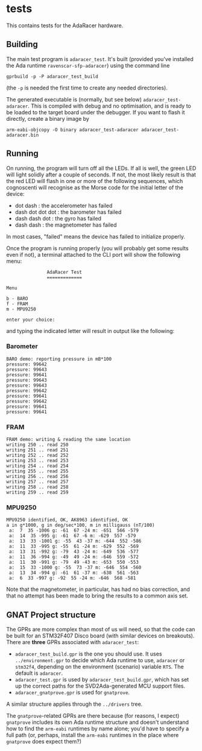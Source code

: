 # tests

This contains tests for the AdaRacer hardware.

## Building

The main test program is `adaracer_test`. It's built (provided you've
installed the Ada runtime `ravenscar-sfp-adaracer`) using the command
line

    gprbuild -p -P adaracer_test_build

(the `-p` is needed the first time to create any needed directories).

The generated executable is (normally, but see below)
`adaracer_test-adaracer`. This is compiled with debug and no
optimisation, and is ready to be loaded to the target board under the
debugger. If you want to flash it directly, create a binary image by

    arm-eabi-objcopy -O binary adaracer_test-adaracer adaracer_test-adaracer.bin

## Running

On running, the program will turn off all the LEDs. If all is well,
the green LED will light solidly after a couple of seconds. If not,
the most likely result is that the red LED will flash in one or more
of the following sequences, which cognoscenti will recognise as the
Morse code for the initial letter of the device:

  * dot dash : the accelerometer has failed
  * dash dot dot dot : the barometer has failed
  * dash dash dot : the gyro has failed
  * dash dash : the magnetometer has failed

In most cases, "failed" means the device has failed to initialize
properly.

Once the program is running properly (you will probably get some
results even if not), a terminal attached to the CLI port will show
the following menu:

                   AdaRacer Test
                   =============

    Menu

    b - BARO
    f - FRAM
    m - MPU9250

    enter your choice:

and typing the indicated letter will result in output like the following:

### Barometer

    BARO demo: reporting pressure in mB*100
    pressure: 99642
    pressure: 99643
    pressure: 99641
    pressure: 99643
    pressure: 99643
    pressure: 99642
    pressure: 99641
    pressure: 99642
    pressure: 99641
    pressure: 99641

### FRAM

    FRAM demo: writing & reading the same location
    writing 250 .. read 250
    writing 251 .. read 251
    writing 252 .. read 252
    writing 253 .. read 253
    writing 254 .. read 254
    writing 255 .. read 255
    writing 256 .. read 256
    writing 257 .. read 257
    writing 258 .. read 258
    writing 259 .. read 259

### MPU9250

    MPU9250 identified, OK, AK8963 identified, OK
    a in g*1000, g in deg/sec*100, m in milligauss (nT/100)
     a:  7  35 -1006 g: -61  67 -24 m: -651  566 -579
     a:  14  35 -995 g: -61  67 -6 m: -629  557 -579
     a:  13  33 -1001 g: -55  43 -37 m: -644  552 -586
     a:  11  33 -995 g: -55  61 -24 m: -629  552 -569
     a:  13  31 -992 g: -79  43 -24 m: -649  536 -577
     a:  11  36 -994 g: -49  49 -24 m: -646  559 -572
     a:  11  30 -991 g: -79  49 -43 m: -653  550 -553
     a:  15  33 -1000 g: -55  73 -37 m: -646  554 -560
     a:  13  34 -994 g: -61  61 -37 m: -638  561 -563
     a:  6  33 -997 g: -92  55 -24 m: -646  568 -581

Note that the magnetometer, in particular, has had no bias correction,
and that no attempt has been made to bring the results to a common
axis set.

## GNAT Project structure

The GPRs are more complex than most of us will need, so that the code
can be built for an STM32F407 Disco board (with similar devices on
breakouts). There are **three** GPRs associated with `adaracer_test`:

  * `adaracer_test_build.gpr` is the one you should use. It uses
    `../environment.gpr` to decide which Ada runtime to use,
    `adaracer` or `stm32f4`, depending on the environment (scenario)
    variable `RTS`. The default is `adaracer`.
  * `adaracer_test.gpr` is used by `adaracer_test_build.gpr`, which
    has set up the correct paths for the SVD2Ada-generated MCU support
    files.
  * `adaracer_gnatprove.gpr` is used for `gnatprove`.

A similar structure applies through the `../drivers` tree.

The `gnatprove`-related GPRs are there because (for reasons, I expect)
`gnatprove` includes its own Ada runtime structure and doesn't
understand how to find the `arm-eabi` runtimes by name alone; you'd
have to specify a full path (or, perhaps, install the `arm-eabi`
runtimes in the place where `gnatprove` does expect them?)
